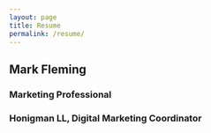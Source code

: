 ```yaml
---
layout: page
title: Resume
permalink: /resume/
---
```


## Mark Fleming
### Marketing Professional

### Honigman LL, Digital Marketing Coordinator
